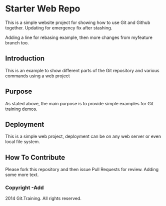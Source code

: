 # Starter Web Repo

This is a simple website project for
showing how to use Git and Github together.
Updating for emergency fix after stashing.

Adding a line for rebasing example, then
more changes from myfeature branch too.

## Introduction

This is an example to show different parts
of the Git repository and various commands
using a web project

## Purpose

As stated above, the main purpose is to
provide simple examples for Git training
demos.

## Deployment

This is a simple web project, deployment
can be on any web server or even local
file system.

## How To Contribute

Please fork this repository and then issue Pull Requests for review.
Adding some more text.

### Copyright -Add

2014 Git.Training.  All rights reserved.
